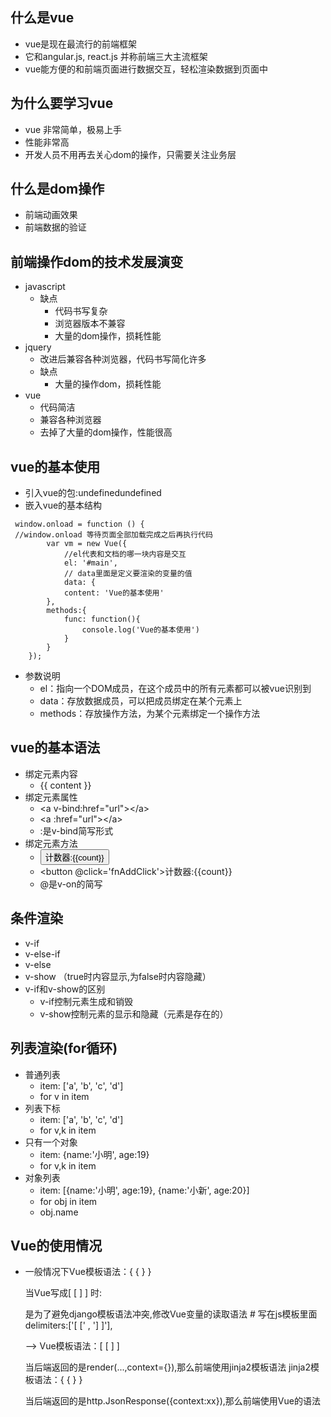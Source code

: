 ## 什么是vue

- vue是现在最流行的前端框架
- 它和angular.js, react.js 并称前端三大主流框架
- vue能方便的和前端页面进行数据交互，轻松渲染数据到页面中

## 为什么要学习vue

- vue 非常简单，极易上手
- 性能非常高
- 开发人员不用再去关心dom的操作，只需要关注业务层

## 什么是dom操作

- 前端动画效果
- 前端数据的验证

## 前端操作dom的技术发展演变

- javascript
  - 缺点
    - 代码书写复杂
    - 浏览器版本不兼容
    - 大量的dom操作，损耗性能
- jquery
  - 改进后兼容各种浏览器，代码书写简化许多
  - 缺点
    - 大量的操作dom，损耗性能
- vue
  - 代码简洁
  - 兼容各种浏览器
  - 去掉了大量的dom操作，性能很高

## vue的基本使用

- 引入vue的包:undefinedundefined<script src="vue-2.5.16.js"></script>
- 嵌入vue的基本结构

```
 window.onload = function () {  
 //window.onload 等待页面全部加载完成之后再执行代码
        var vm = new Vue({
            //el代表和文档的哪一块内容是交互
            el: '#main',
            // data里面是定义要渲染的变量的值
            data: {
            content: 'Vue的基本使用'
        },
        methods:{
            func: function(){
                console.log('Vue的基本使用')
            }  
        }
    });
```

- 参数说明
  - el：指向一个DOM成员，在这个成员中的所有元素都可以被vue识别到
  - data：存放数据成员，可以把成员绑定在某个元素上
  - methods：存放操作方法，为某个元素绑定一个操作方法

## vue的基本语法

- 绑定元素内容
  - {{ content }}
- 绑定元素属性
  - \<a v-bind:href="url"\>\</a\>
  - \<a :href="url"\>\</a\>
  - :是v-bind简写形式
- 绑定元素方法
  - <button v-on:click='fnAddClick'>计数器:{{count}}</button>
  - <button @click='fnAddClick'>计数器:{{count}}</button>
  - @是v-on的简写

## 条件渲染

- v-if
- v-else-if
- v-else
- v-show  （true时内容显示,为false时内容隐藏）
- v-if和v-show的区别
  - v-if控制元素生成和销毁
  - v-show控制元素的显示和隐藏（元素是存在的）

## 列表渲染(for循环)

- 普通列表
  - item: ['a', 'b', 'c', 'd']
  - for v in item
- 列表下标
  - item: ['a', 'b', 'c', 'd']
  - for v,k in item
- 只有一个对象
  - item: {name:'小明', age:19}
  - for v,k in item
- 对象列表
  - item: [{name:'小明', age:19}, {name:'小新', age:20}]
  - for obj in item
  - obj.name

## Vue的使用情况

- 一般情况下Vue模板语法：{ { } }

  当Vue写成[ [ ] ] 时:

  是为了避免django模板语法冲突,修改Vue变量的读取语法  # 写在js模板里面 
  delimiters:['[ [' , '] ]'],

   ——>  Vue模板语法：[ [ ] ]

  当后端返回的是render(...,context={}),那么前端使用jinja2模板语法    jinja2模板语法：{ { } }

  当后端返回的是http.JsonResponse({context:xx}),那么前端使用Vue的语法










